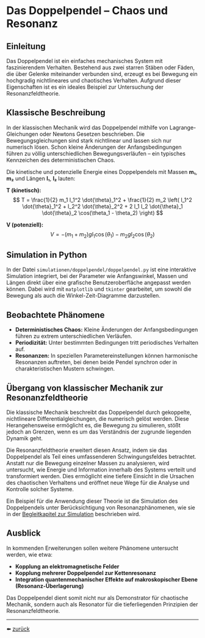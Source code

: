# Das Doppelpendel – Chaos und Resonanz

## Einleitung

Das Doppelpendel ist ein einfaches mechanisches System mit faszinierendem Verhalten. Bestehend aus zwei starren Stäben oder Fäden, die über Gelenke miteinander verbunden sind, erzeugt es bei Bewegung ein hochgradig nichtlineares und chaotisches Verhalten. Aufgrund dieser Eigenschaften ist es ein ideales Beispiel zur Untersuchung der Resonanzfeldtheorie.

## Klassische Beschreibung

In der klassischen Mechanik wird das Doppelpendel mithilfe von Lagrange-Gleichungen oder Newtons Gesetzen beschrieben. Die Bewegungsgleichungen sind stark nichtlinear und lassen sich nur numerisch lösen. Schon kleine Änderungen der Anfangsbedingungen führen zu völlig unterschiedlichen Bewegungsverläufen – ein typisches Kennzeichen des deterministischen Chaos.

Die kinetische und potenzielle Energie eines Doppelpendels mit Massen **m₁**, **m₂** und Längen **l₁**, **l₂** lauten:

**T (kinetisch):**
$$
T = \frac{1}{2} m_1 l_1^2 \dot{\theta}_1^2 + \frac{1}{2} m_2 \left( l_1^2 \dot{\theta}_1^2 + l_2^2 \dot{\theta}_2^2 + 2 l_1 l_2 \dot{\theta}_1 \dot{\theta}_2 \cos(\theta_1 - \theta_2) \right)
$$

**V (potenziell):**
$$
V = - (m_1 + m_2) g l_1 \cos(\theta_1) - m_2 g l_2 \cos(\theta_2)
$$

## Simulation in Python

In der Datei `simulationen/doppelpendel/doppelpendel.py` ist eine interaktive Simulation integriert, bei der Parameter wie Anfangswinkel, Massen und Längen direkt über eine grafische Benutzeroberfläche angepasst werden können. Dabei wird mit `matplotlib` und `tkinter` gearbeitet, um sowohl die Bewegung als auch die Winkel-Zeit-Diagramme darzustellen.

## Beobachtete Phänomene

- **Deterministisches Chaos:** Kleine Änderungen der Anfangsbedingungen führen zu extrem unterschiedlichen Verläufen.
- **Periodizität:** Unter bestimmten Bedingungen tritt periodisches Verhalten auf.
- **Resonanzen:** In speziellen Parametereinstellungen können harmonische Resonanzen auftreten, bei denen beide Pendel synchron oder in charakteristischen Mustern schwingen.

## Übergang von klassischer Mechanik zur Resonanzfeldtheorie

Die klassische Mechanik beschreibt das Doppelpendel durch gekoppelte, nichtlineare Differentialgleichungen, die numerisch gelöst werden. Diese Herangehensweise ermöglicht es, die Bewegung zu simulieren, stößt jedoch an Grenzen, wenn es um das Verständnis der zugrunde liegenden Dynamik geht.

Die Resonanzfeldtheorie erweitert diesen Ansatz, indem sie das Doppelpendel als Teil eines umfassenderen Schwingungsfeldes betrachtet. Anstatt nur die Bewegung einzelner Massen zu analysieren, wird untersucht, wie Energie und Information innerhalb des Systems verteilt und transformiert werden. Dies ermöglicht eine tiefere Einsicht in die Ursachen des chaotischen Verhaltens und eröffnet neue Wege für die Analyse und Kontrolle solcher Systeme.

Ein Beispiel für die Anwendung dieser Theorie ist die Simulation des Doppelpendels unter Berücksichtigung von Resonanzphänomenen, wie sie in der [Begleitkapitel zur Simulation](../../simulationen/doppelpendel/begleitkapitel_doppelpendel.md) beschrieben wird.

## Ausblick

In kommenden Erweiterungen sollen weitere Phänomene untersucht werden, wie etwa:

- **Kopplung an elektromagnetische Felder**
- **Kopplung mehrerer Doppelpendel zur Kettenresonanz**
- **Integration quantenmechanischer Effekte auf makroskopischer Ebene (Resonanz-Überlagerung)**

Das Doppelpendel dient somit nicht nur als Demonstrator für chaotische Mechanik, sondern auch als Resonator für die tieferliegenden Prinzipien der Resonanzfeldtheorie.

---

⬅️ [zurück](../../../README.md)
